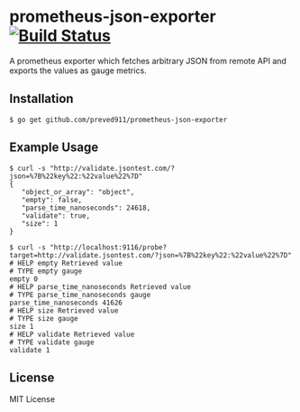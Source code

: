 prometheus-json-exporter [![Build Status](https://travis-ci.com/preved911/prometheus-json-exporter.svg?branch=master)](https://travis-ci.com/preved911/prometheus-json-exporter)
==============================

A prometheus exporter which fetches arbitrary JSON from remote API and
exports the values as gauge metrics.

Installation
--------------------

```
$ go get github.com/preved911/prometheus-json-exporter
```

Example Usage
--------------------

```
$ curl -s "http://validate.jsontest.com/?json=%7B%22key%22:%22value%22%7D"
{
   "object_or_array": "object",
   "empty": false,
   "parse_time_nanoseconds": 24618,
   "validate": true,
   "size": 1
}

$ curl -s "http://localhost:9116/probe?target=http://validate.jsontest.com/?json=%7B%22key%22:%22value%22%7D"
# HELP empty Retrieved value
# TYPE empty gauge
empty 0
# HELP parse_time_nanoseconds Retrieved value
# TYPE parse_time_nanoseconds gauge
parse_time_nanoseconds 41626
# HELP size Retrieved value
# TYPE size gauge
size 1
# HELP validate Retrieved value
# TYPE validate gauge
validate 1
```

License
----------

MIT License
